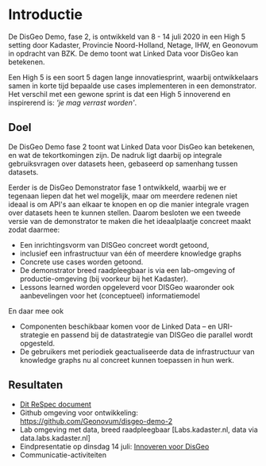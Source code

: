 # Introductie

De DisGeo Demo, fase 2, is ontwikkeld van 8 - 14 juli 2020 in een High 5 setting door Kadaster, Provincie Noord-Holland, Netage, IHW, en Geonovum in opdracht van BZK. De demo toont wat Linked Data voor DisGeo kan betekenen.

Een High 5 is een soort 5 dagen lange innovatiesprint, waarbij ontwikkelaars samen in korte tijd bepaalde use cases implementeren in een demonstrator. Het verschil met een gewone sprint is dat een High 5 innoverend en inspirerend is: *'je mag verrast worden'*.  

## Doel
De DisGeo Demo fase 2 toont wat Linked Data voor DisGeo kan betekenen, en wat de tekortkomingen zijn. De nadruk ligt daarbij op integrale gebruiksvragen over datasets heen, gebaseerd op samenhang tussen datasets.

Eerder is de DisGeo Demonstrator fase 1 ontwikkeld, waarbij we er tegenaan liepen dat het wel mogelijk, maar om meerdere redenen niet ideaal is om API's aan elkaar te knopen en op die manier integrale vragen over datasets heen te kunnen stellen. Daarom besloten we een tweede versie van de demonstrator te maken die het ideaalplaatje concreet maakt zodat daarmee:
- Een inrichtingsvorm van DISGeo concreet wordt getoond, 
- inclusief een infrastructuur van één of meerdere knowledge graphs 
- Concrete use cases worden getoond. 
- De demonstrator breed raadpleegbaar is via een lab-omgeving of productie-omgeving (bij voorkeur bij het Kadaster).
- Lessons learned worden opgeleverd voor DISGeo waaronder ook aanbevelingen voor het (conceptueel) informatiemodel

En daar mee ook
- Componenten beschikbaar komen voor de Linked Data – en URI-strategie en passend bij de datastrategie van DISGeo die parallel wordt opgesteld.
- De gebruikers met periodiek geactualiseerde data de infrastructuur van knowledge graphs nu al concreet kunnen toepassen in hun werk. 

## Resultaten

- [Dit ReSpec document](https://geonovum.github.io/disgeo-demo2)
- Github omgeving voor ontwikkeling: https://github.com/Geonovum/disgeo-demo-2
- Lab omgeving met data, breed raadpleegbaar [Labs.kadaster.nl, data via data.labs.kadaster.nl]
- Eindpresentatie op dinsdag 14 juli: [Innoveren voor DisGeo](https://www.eventbrite.com/e/innoveren-voor-disgeo-eindpresentatie-innovatiesprint-tickets-111946306416)
- Communicatie-activiteiten
